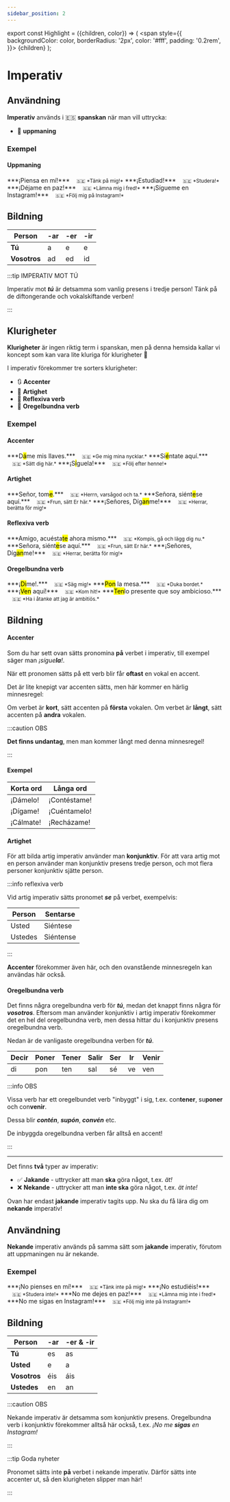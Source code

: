 ```yaml
---
sidebar_position: 2
---
```


export const Highlight = ({children, color}) => (
  <span
    style={{
      backgroundColor: color,
      borderRadius: '2px',
      color: '#fff',
      padding: '0.2rem',
    }}>
    {children}
  </span>
);

# <Highlight color="var(--highlight)">Imperativ</Highlight>

## <Highlight color="#ff4802">Användning</Highlight>

**Imperativ** används i 🇪🇸 **spanskan** när man vill uttrycka:

- 🫡 **uppmaning**

### <Highlight color="#ff4802">Exempel</Highlight>

#### <Highlight color="#ff4802">Uppmaning</Highlight>

<div class="custom-quote">  
***¡Piensa en mí!***   
&nbsp;&nbsp;&nbsp;<small>🇸🇪 *Tänk på mig!*</small>    
***¡Estudiad!***   
&nbsp;&nbsp;&nbsp;<small>🇸🇪 *Studera!*</small>    
***¡Déjame en paz!***    
&nbsp;&nbsp;&nbsp;<small>🇸🇪 *Lämna mig i fred!*</small>     
***¡Sígueme en Instagram!***    
&nbsp;&nbsp;&nbsp;<small>🇸🇪 *Följ mig på Instagram!*</small> 
</div>

## <Highlight color="#ff4802">Bildning</Highlight>

| Person       | -ar     | -er      | -ir     |
| ------------ | ------- | -------- | ------- |
| **Tú**       | a       | e        | e       |
| **Vosotros** | ad      | ed       | id      |   

:::tip IMPERATIV MOT TÚ

Imperativ mot ***tú*** är detsamma som vanlig presens i tredje person! Tänk på de diftongerande och vokalskiftande verben!

:::

## <Highlight color="#ff4802">Klurigheter</Highlight>

**Klurigheter** är ingen riktig term i spanskan, men på denna hemsida kallar vi koncept som kan vara lite kluriga för klurigheter 🥸

I imperativ förekommer tre sorters klurigheter:

- 🔃 **Accenter**
- 🦄 **Artighet**
- 🦺 **Reflexiva verb**
- 🖕 **Oregelbundna verb**

### <Highlight color="#ff4802">Exempel</Highlight>

#### <Highlight color="#ff4802">Accenter</Highlight>
 
<div class="custom-quote">  
<p>
***D<mark>á</mark>me mis llaves.***   
&nbsp;&nbsp;&nbsp;<small>🇸🇪 *Ge mig mina nycklar.*</small>    
***Si<mark>é</mark>ntate aquí.***   
&nbsp;&nbsp;&nbsp;<small>🇸🇪 *Sätt dig här.*</small>    
***¡S<mark>í</mark>guela!***   
&nbsp;&nbsp;&nbsp;<small>🇸🇪 *Följ efter henne!*</small> 
</p>
</div>

#### <Highlight color="#ff4802">Artighet</Highlight>
 
<div class="custom-quote">  
<p>
***Señor, tom<mark>e</mark>.***   
&nbsp;&nbsp;&nbsp;<small>🇸🇪 *Herrn, varsågod och ta.*</small>    
***Señora, siént<mark>e</mark>se aquí.***   
&nbsp;&nbsp;&nbsp;<small>🇸🇪 *Frun, sätt Er här.*</small>    
***¡Señores, Díg<mark>an</mark>me!***   
&nbsp;&nbsp;&nbsp;<small>🇸🇪 *Herrar, berätta för mig!*</small> 
</p>
</div>

#### <Highlight color="#ff4802">Reflexiva verb</Highlight>
 
<div class="custom-quote">  
<p>
***Amigo, acuésta<mark>te</mark> ahora mismo.***   
&nbsp;&nbsp;&nbsp;<small>🇸🇪 *Kompis, gå och lägg dig nu.*</small>    
***Señora, siént<mark>e</mark>se aquí.***   
&nbsp;&nbsp;&nbsp;<small>🇸🇪 *Frun, sätt Er här.*</small>    
***¡Señores, Díg<mark>an</mark>me!***   
&nbsp;&nbsp;&nbsp;<small>🇸🇪 *Herrar, berätta för mig!*</small> 
</p>
</div>

#### <Highlight color="#ff4802">Oregelbundna verb</Highlight>
 
<div class="custom-quote">  
<p>
***¡<mark>Di</mark>me!.***   
&nbsp;&nbsp;&nbsp;<small>🇸🇪 *Säg mig!*</small>    
***<mark>Pon</mark> la mesa.***   
&nbsp;&nbsp;&nbsp;<small>🇸🇪 *Duka bordet.*</small>    
***¡<mark>Ven</mark> aquí!***   
&nbsp;&nbsp;&nbsp;<small>🇸🇪 *Kom hit!*</small>    
***<mark>Ten</mark>lo presente que soy ambicioso.***   
&nbsp;&nbsp;&nbsp;<small>🇸🇪 *Ha i åtanke att jag är ambitiös.*</small> 
</p>
</div>

## <Highlight color="#ff4802">Bildning</Highlight>

#### <Highlight color="#ff4802">Accenter</Highlight>

Som du har sett ovan sätts pronomina **på** verbet i imperativ, till exempel säger man *¡sígue**la**!*. 

När ett pronomen sätts på ett verb blir får **oftast** en vokal en accent.

Det är lite knepigt var accenten sätts, men här kommer en härlig minnesregel: 

Om verbet är **kort**, sätt accenten på **första** vokalen. Om verbet är **långt**, sätt accenten på **andra** vokalen. 

:::caution OBS

**Det finns undantag**, men man kommer långt med denna minnesregel!

:::

#### <Highlight color="#ff4802">Exempel</Highlight>

| Korta ord    | Långa ord    |
| ------------ | ------------ |
| ¡Dámelo!     | ¡Contéstame! |
| ¡Dígame!     | ¡Cuéntamelo! |
| ¡Cálmate!    | ¡Recházame!  |

#### <Highlight color="#ff4802">Artighet</Highlight>

För att bilda artig imperativ använder man **konjunktiv**. För att vara artig mot en person använder man konjunktiv presens tredje person, och mot flera personer konjunktiv sjätte person.

:::info reflexiva verb

Vid artig imperativ sätts pronomet ***se*** på verbet, exempelvis:

| Person      | Sentarse    |
| ----------- | ----------- |
| Usted       | Siéntese    |
| Ustedes     | Siéntense   |

:::

**Accenter** förekommer även här, och den ovanstående minnesregeln kan användas här också.

#### <Highlight color="#ff4802">Oregelbundna verb</Highlight>

Det finns några oregelbundna verb för ***tú***, medan det knappt finns några för ***vosotros***. Eftersom man använder konjunktiv i artig imperativ förekommer det en hel del oregelbundna verb, men dessa hittar du i konjunktiv presens oregelbundna verb. 

Nedan är de vanligaste oregelbundna verben för ***tú***.

<table>
  <thead>
    <tr>
      <th> Decir</th>
      <th> Poner</th>
      <th> Tener</th>
      <th> Salir</th>
      <th> Ser</th>
      <th> Ir</th>
      <th> Venir</th>
    </tr>
  </thead>
  <tbody>
    <tr>
      <td><span style={{color: 'red'}}>di</span></td>
      <td><span style={{color: 'red'}}>pon</span></td>
      <td><span style={{color: 'red'}}>ten</span></td>
      <td><span style={{color: 'red'}}>sal</span></td>
      <td><span style={{color: 'red'}}>sé</span></td>
      <td><span style={{color: 'red'}}>ve</span></td>
      <td><span style={{color: 'red'}}>ven</span></td>
    </tr>
  </tbody>
</table>

:::info OBS

Vissa verb har ett oregelbundet verb "inbyggt" i sig, t.ex. con**tener**, su**poner** och con**venir**.

Dessa blir ***contén***, ***supón***, ***convén*** etc.

De inbyggda oregelbundna verben får alltså en accent!

:::


---

Det finns **två** typer av imperativ:

- ✅ **Jakande** - uttrycker att man **ska** göra något, t.ex. *ät!*
- ❌ **Nekande** - uttrycker att man **inte ska** göra något, t.ex. *ät inte!* 

Ovan har endast **jakande** imperativ tagits upp. Nu ska du få lära dig om **nekande** imperativ!

## <Highlight color="#ff4802">Användning</Highlight>

**Nekande** imperativ används på samma sätt som **jakande** imperativ, förutom att uppmaningen nu är nekande. 

### <Highlight color="#ff4802">Exempel</Highlight>

<div class="custom-quote">  
***¡No pienses en mí!***   
&nbsp;&nbsp;&nbsp;<small>🇸🇪 *Tänk inte på mig!*</small>    
***¡No estudiéis!***   
&nbsp;&nbsp;&nbsp;<small>🇸🇪 *Studera inte!*</small>    
***No me dejes en paz!***    
&nbsp;&nbsp;&nbsp;<small>🇸🇪 *Lämna mig inte i fred!*</small>     
***No me sigas en Instagram!***    
&nbsp;&nbsp;&nbsp;<small>🇸🇪 *Följ mig inte på Instagram!*</small> 
</div>

## <Highlight color="#ff4802">Bildning</Highlight>

| Person       | -ar     | -er & -ir | 
| ------------ | ------- | --------- | 
| **Tú**       | es      | as        | 
| **Usted**    | e       | a         | 
| **Vosotros** | éis     | áis       | 
| **Ustedes**  | en      | an        | 

:::caution OBS

Nekande imperativ är detsamma som konjunktiv presens. Oregelbundna verb i konjunktiv förekommer alltså här också, t.ex. *¡No me **sigas** en Instagram!*

:::

:::tip Goda nyheter

Pronomet sätts inte **på** verbet i nekande imperativ. Därför sätts inte accenter ut, så den klurigheten slipper man här!

:::